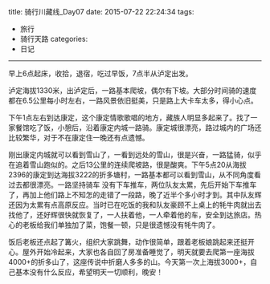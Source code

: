 title: 骑行川藏线_Day07
date: 2015-07-22 22:24:34
tags:
- 旅行
- 骑行天路
categories:
- 日记
---

早上6点起床，收拾，退宿，吃过早饭，7点半从泸定出发。

泸定海拔1330米，出泸定后，一路基本爬坡，偶尔有下坡。大部分时间骑的速度都在6.5公里每小时左右，一路风景依旧挺美，只是路上大卡车太多，得小心点。

下午1点左右到达康定，这个康定情歌歌唱的地方，藏族人明显多起来了。找了一家餐馆吃了饭，小憩后，沿着康定内城一路骑。康定城很漂亮，路过城内的广场还比较繁华，对于不在康定住一晚还有点遗憾。

刚出康定内城就可以看到雪山了，一看到远处的雪山，很是兴奋，一路猛骑，似乎在追着雪山跑似的。之后13公里的连续爬坡路，很是酸爽。下午5点20从海拔2396的康定到达海拔3222的折多塘村，一路基本都可以看到雪山，从不同角度看过去都很漂亮。一路坚持骑车 没有下车推车，两位队友太累，先后开始下车推车了，再加上他们路上不知怎的走错了一段路，晚了近半个多小时才到。其中队友辉还因为太累有点高原反应。当时已在吃饭的我和队友豪顾不上桌上的牦牛肉就出去找他了，还好辉很快就恢复了，一人扶着他，一人牵着他的车，安全到达旅店。热心的老板给我们单独加了菜，饱餐一顿，只是很遗憾没有牦牛肉了。

饭后老板还点起了篝火，组织大家跳舞，动作很简单，跟着老板娘跳起来还挺开心。屋外开始冷起来，大家也各自回了房准备睡觉了，明天就要去爬第一座海拔4000+的折多山了，这座传说中折磨人多多的山。今天第一次上海拔3000+，自己基本没有什么反应，希望明天一切顺利，晚安！

